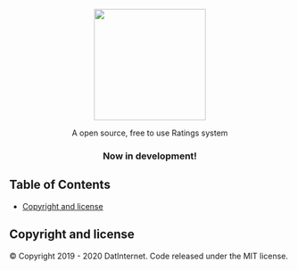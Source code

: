<br><br>
<p align="center">
  <a href="https://example.com">
    <img src="https://media.datinternet.nl/openratings/branding/logo.svg" width="200">
  </a>
</p>

<p align="center">
  A open source, free to use Ratings system 
</p>
  <h3 align="center">Now in development!</h3>
</p>


## Table of Contents
- [Copyright and license](#copyright-and-license)


## Copyright and license

© Copyright 2019 - 2020 DatInternet. Code released under the MIT license.
